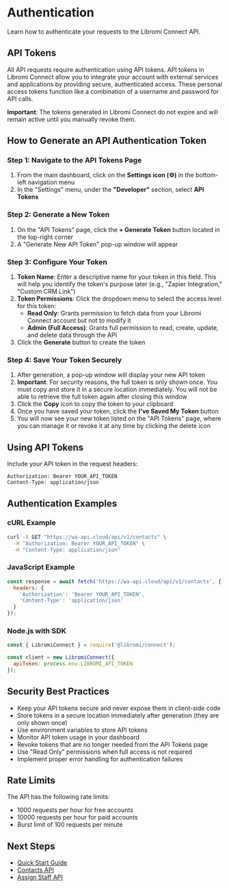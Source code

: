 # Authentication

Learn how to authenticate your requests to the Libromi Connect API.

## API Tokens

All API requests require authentication using API tokens. API tokens in Libromi Connect allow you to integrate your account with external services and applications by providing secure, authenticated access. These personal access tokens function like a combination of a username and password for API calls.

**Important**: The tokens generated in Libromi Connect do not expire and will remain active until you manually revoke them.

## How to Generate an API Authentication Token

### Step 1: Navigate to the API Tokens Page

1. From the main dashboard, click on the **Settings icon (⚙️)** in the bottom-left navigation menu
2. In the "Settings" menu, under the **"Developer"** section, select **API Tokens**

### Step 2: Generate a New Token

1. On the "API Tokens" page, click the **+ Generate Token** button located in the top-right corner
2. A "Generate New API Token" pop-up window will appear

### Step 3: Configure Your Token

1. **Token Name**: Enter a descriptive name for your token in this field. This will help you identify the token's purpose later (e.g., "Zapier Integration," "Custom CRM Link")
2. **Token Permissions**: Click the dropdown menu to select the access level for this token:
   - **Read Only**: Grants permission to fetch data from your Libromi Connect account but not to modify it
   - **Admin (Full Access)**: Grants full permission to read, create, update, and delete data through the API
3. Click the **Generate** button to create the token

### Step 4: Save Your Token Securely

1. After generation, a pop-up window will display your new API token
2. **Important**: For security reasons, the full token is only shown once. You must copy and store it in a secure location immediately. You will not be able to retrieve the full token again after closing this window
3. Click the **Copy** icon to copy the token to your clipboard
4. Once you have saved your token, click the **I've Saved My Token** button
5. You will now see your new token listed on the "API Tokens" page, where you can manage it or revoke it at any time by clicking the delete icon

## Using API Tokens

Include your API token in the request headers:

```http
Authorization: Bearer YOUR_API_TOKEN
Content-Type: application/json
```

## Authentication Examples

### cURL Example

```bash
curl -X GET "https://wa-api.cloud/api/v1/contacts" \
  -H "Authorization: Bearer YOUR_API_TOKEN" \
  -H "Content-Type: application/json"
```

### JavaScript Example

```js
const response = await fetch('https://wa-api.cloud/api/v1/contacts', {
  headers: {
    'Authorization': 'Bearer YOUR_API_TOKEN',
    'Content-Type': 'application/json'
  }
});
```

### Node.js with SDK

```js
const { LibromiConnect } = require('@libromi/connect');

const client = new LibromiConnect({
  apiToken: process.env.LIBROMI_API_TOKEN
});
```

## Security Best Practices

- Keep your API tokens secure and never expose them in client-side code
- Store tokens in a secure location immediately after generation (they are only shown once)
- Use environment variables to store API tokens
- Monitor API token usage in your dashboard
- Revoke tokens that are no longer needed from the API Tokens page
- Use "Read Only" permissions when full access is not required
- Implement proper error handling for authentication failures

## Rate Limits

The API has the following rate limits:
- 1000 requests per hour for free accounts
- 10000 requests per hour for paid accounts
- Burst limit of 100 requests per minute

## Next Steps

- [Quick Start Guide](quick-start)
- [Contacts API](../endpoints/contacts)
- [Assign Staff API](../endpoints/staff)